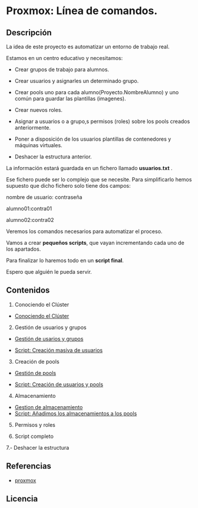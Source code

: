 # Proxmox: Línea de comandos.
## Descripción

La idea de este proyecto es automatizar un entorno de trabajo real.

Estamos en un centro educativo y necesitamos:

- Crear grupos de trabajo para alumnos.

- Crear usuarios y asignarles un determinado grupo.

- Crear pools uno para cada alumno(Proyecto.NombreAlumno) y uno común para guardar las plantillas (imagenes).

- Crear nuevos roles.

- Asignar a usuarios o a grupo,s permisos (roles) sobre los pools creados anteriormente.

- Poner a disposición de los usuarios plantillas de contenedores y máquinas virtuales.

- Deshacer la estructura anterior.

La información estará guardada en un fichero llamado **usuarios.txt** .

Ese fichero puede ser lo complejo que se necesite. Para simplificarlo hemos supuesto que dicho fichero solo tiene dos campos:

nombre de usuario: contraseña

alumno01:contra01

alumno02:contra02


Veremos los comandos necesarios para automatizar el proceso.

Vamos a crear **pequeños scripts**, que vayan incrementando cada uno de los apartados.

Para finalizar lo haremos todo en un **script final**.

Espero que alguién le pueda servir.


## Contenidos
1. Conociendo el Clúster

  - [Conociendo el Clúster](modulo1/cluster.md)

2. Gestión de usuarios y grupos

  - [Gestión de usarios y grupos](modulo2/usuariosygrupos.md)

  - [Script: Creación masiva de usuarios](modulo2/creacionusuarios.md)

3. Creación de pools

 - [Gestión de pools](modulo3/gestionpools.md)
 
 - [Script: Creación de usuarios y pools](modulo3/creacionusuariospools.md)
 
4. Almacenamiento
  - [Gestion de almacenamiento](modulo4/gestionalmacenamiento.md)
  - [Script: Añadimos los almacenamientos a los pools](modulo4/creacionusuariospoolsalmacenamiento.md)
 
5. Permisos y roles

6. Script completo

7.- Deshacer la estructura

## Referencias
  * [proxmox](https://pve.proxmox.com/pve-docs/api-viewer)

## Licencia

